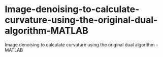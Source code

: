 # Image-denoising-to-calculate-curvature-using-the-original-dual-algorithm-MATLAB
Image denoising to calculate curvature using the original dual algorithm - MATLAB
